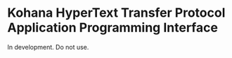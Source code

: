 # Kohana **H**yperText Transfer Protocol **A**pplication **P**rogramming **I**nterface

In development. Do not use.